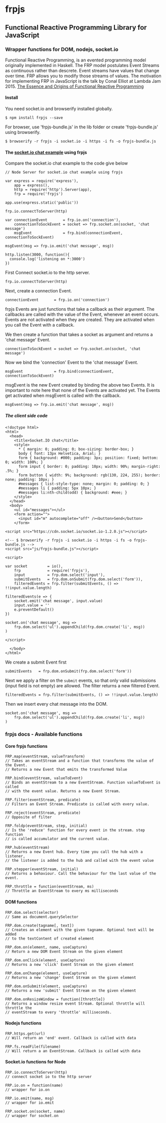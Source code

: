 # frpjs

## Functional Reactive Programming Library for JavaScript

### Wrapper functions for DOM, nodejs, socket.io

Functional Reactive Programming, is an evented programming model originally implemented in Haskell. The FRP model postulates Event Streams as continuous rather than descrete. Event streams have values that change over time. FRP allows you to modify those streams of values. The motivation for implementing FRP in JavaScript is the talk by Conal Elliot at Lambda Jam 2015. 
[The Essence and Origins of Functional Reactive Programming](https://www.youtube.com/watch?v=j3Q32brCUAI)

#### Install

You need socket.io and browserify installed globally.

```
$ npm install frpjs --save
```

For browser, use 'frpjs-bundle.js' in the lib folder or create 'frpjs-bundle.js' using browserify.
```
$ browserify -r frpjs -i socket.io -i https -i fs -o frpjs-bundle.js
```

#### The [socket.io chat example](http://socket.io/get-started/chat/) using frpjs

Compare the socket.io chat example to the code give below

```
// Node Server for socket.io chat example using frpjs

var express = require('express'),
    app = express(),
    http = require('http').Server(app),
    frp = require('frpjs')

app.use(express.static('public'))

frp.io.connectToServer(http)

var connectionEvent       = frp.io.on('connection'),
    connectionToSockEvent = socket => frp.socket.on(socket, 'chat message')
    msgEvent              = frp.bind(connectionEvent, connectionToSockEvent)

msgEvent(msg => frp.io.emit('chat message', msg))

http.listen(3000, function(){
  console.log('listening on *:3000')
})
```

First Connect socket.io to the http server.
```
frp.io.connectToServer(http)

```
Next, create a connection Event.
```
connectionEvent       = frp.io.on('connection')
```

frpjs Events are just functions that take a callback as their argument. The callbacks are called with the value of the Event, whenever an event occurs. Events are not activated when they are created. They are activated when you call the Event with a callback.

We then create a function that takes a socket as argument and returns a 'chat message' Event.
```
connectionToSockEvent = socket => frp.socket.on(socket, 'chat message')
```

Now we bind the 'connection' Event to the 'chat message' Event.
```
msgEvent              = frp.bind(connectionEvent, connectionToSockEvent)
```

msgEvent is the new Event created by binding the above two Events. It is important to note here that none of the Events are activated yet. The Events get activated when msgEvent is called with the callback.

```
msgEvent(msg => frp.io.emit('chat message', msg))
```

##### The client side code

```
<!doctype html>
<html>
  <head>
    <title>Socket.IO chat</title>
    <style>
      * { margin: 0; padding: 0; box-sizing: border-box; }
      body { font: 13px Helvetica, Arial; }
      form { background: #000; padding: 3px; position: fixed; bottom: 0; width: 100%; }
      form input { border: 0; padding: 10px; width: 90%; margin-right: .5%; }
      form button { width: 9%; background: rgb(130, 224, 255); border: none; padding: 10px; }
      #messages { list-style-type: none; margin: 0; padding: 0; }
      #messages li { padding: 5px 10px; }
      #messages li:nth-child(odd) { background: #eee; }
    </style>
  </head>
  <body>
    <ul id="messages"></ul>
    <form action="">
      <input id="m" autocomplete="off" /><button>Send</button>
    </form>

<script src="https://cdn.socket.io/socket.io-1.2.0.js"></script>

<!-- $ browserify -r frpjs -i socket.io -i https -i fs -o frpjs-bundle.js -->
<script src="js/frpjs-bundle.js"></script>

<script>

var socket         = io(),
    frp            = require('frpjs'),
    input          = frp.dom.select('input'),
    submitEvents   = frp.dom.onSubmit(frp.dom.select('form')),
    filteredEvents = frp.filter(submitEvents, () => !!input.value.length)

filteredEvents(e => {
    socket.emit('chat message', input.value)
    input.value = ''
    e.preventDefault()
})

socket.on('chat message', msg =>
    frp.dom.select('ul').appendChild(frp.dom.create('li', msg))
)

</script>

  </body>
</html>
```

We create a submit Event first
```
submitEvents   = frp.dom.onSubmit(frp.dom.select('form'))
```

Next we apply a filter on the `submit` events, so that only valid submissions (input field is not empty) are allowed. The filter returns a new filtered Event.
```
filteredEvents = frp.filter(submitEvents, () => !!input.value.length)
```

Then we insert every chat message into the DOM.
```
socket.on('chat message', msg =>
    frp.dom.select('ul').appendChild(frp.dom.create('li', msg))
)
```

### frpjs docs - Available functions

#### Core frpjs functions

```
FRP.map(eventStream, valueTransform)
// Takes an eventStream and a function that transforms the value of the Event.
// Returns a new Event that emits the transformed Value

FRP.bind(eventStream, valueToEvent)
// Binds an eventStream to a new EventStream. Function valueToEvent is called
// with the event value. Returns a new Event Stream.

FRP.filter(eventStream, predicate)
// Filters an Event Stream. Predicate is called with every value.

FRP.reject(eventStream, predicate)
// Opposite of filter

FRP.foldp(eventStream, step, initial)
// Is the 'reduce' function for every event in the stream. step function
// is called accumulator and the current value.

FRP.hub(eventStream)
// Returns a new Event hub. Every time you call the hub with a listener, 
// the listener is added to the hub and called with the event value

FRP.stepper(eventStream, initial) 
// Returns a behaviour. Call the behaviour for the last value of the event.

FRP.throttle = function(eventStream, ms)
// Throttle an EventStream to every ms milliseconds
```

#### DOM functions

```
FRP.dom.select(selector)
// Same as document.querySelector

FRP.dom.create(tagname[, text])
// Creates an element with the given tagname. Optional text will be added
// to the textContent of created element

FRP.dom.on(element, name, useCapture)
// Return a new DOM Event Stream on the given element

FRP.dom.onClick(element, useCapture)
// Returns a new 'click' Event Stream on the given element

FRP.dom.onChange(element, useCapture)
// Returns a new 'change' Event Stream on the given element

FRP.dom.onSubmit(element, useCapture)
// Returns a new 'submit' Event Stream on the given element

FRP.dom.onResizeWindow = function([throttle])
// Returns a window resize event Stream. Optional throttle will throttle the 
// eventStream to every 'throttle' milliseconds.
```

#### Nodejs functions
```
FRP.https.get(url)
// Will return an 'end' event. Callback is called with data

FRP.fs.readFile(filename)
// Will return a an EventStream. Callback is called with data
```

#### Socket.io functions for Node

```
FRP.io.connectToServer(http)
// connect socket io to the http server

FRP.io.on = function(name)
// wrapper for io.on

FRP.io.emit(name, msg)
// wrapper for io.emit

FRP.socket.on(socket, name)
// wrapper for socket.on
```



